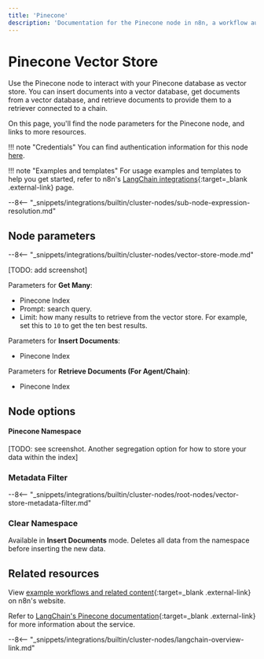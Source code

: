 ```yaml
---
title: 'Pinecone'
description: 'Documentation for the Pinecone node in n8n, a workflow automation platform. Includes details of operations and configuration, and links to examples and credentials information.'
---
```


# Pinecone Vector Store

Use the Pinecone node to interact with your Pinecone database as vector store. You can insert documents into a vector database, get documents from a vector database, and retrieve documents to provide them to a retriever connected to a chain.

On this page, you'll find the node parameters for the Pinecone node, and links to more resources.

!!! note "Credentials"
    You can find authentication information for this node [here](/integrations/builtin/credentials/pinecone/).

!!! note "Examples and templates"
	For usage examples and templates to help you get started, refer to n8n's [LangChain integrations](https://n8n.io/integrations/pinecone-insert/){:target=_blank .external-link} page.


--8<-- "_snippets/integrations/builtin/cluster-nodes/sub-node-expression-resolution.md"
	
## Node parameters

--8<-- "_snippets/integrations/builtin/cluster-nodes/vector-store-mode.md"

[TODO: add screenshot]

Parameters for **Get Many**:

* Pinecone Index
* Prompt: search query.
* Limit: how many results to retrieve from the vector store. For example, set this to `10` to get the ten best results.

Parameters for **Insert Documents**:

* Pinecone Index

Parameters for **Retrieve Documents (For Agent/Chain)**:

* Pinecone Index

## Node options

#### Pinecone Namespace 

[TODO: see screenshot. Another segregation option for how to store your data within the index]

### Metadata Filter

--8<-- "_snippets/integrations/builtin/cluster-nodes/root-nodes/vector-store-metadata-filter.md"

### Clear Namespace

Available in **Insert Documents** mode. Deletes all data from the namespace before inserting the new data.

## Related resources

View [example workflows and related content](https://n8n.io/integrations/pinecone-insert/){:target=_blank .external-link} on n8n's website.

Refer to [LangChain's Pinecone documentation](https://js.langchain.com/docs/modules/data_connection/vectorstores/integrations/pinecone){:target=_blank .external-link} for more information about the service.

--8<-- "_snippets/integrations/builtin/cluster-nodes/langchain-overview-link.md"
